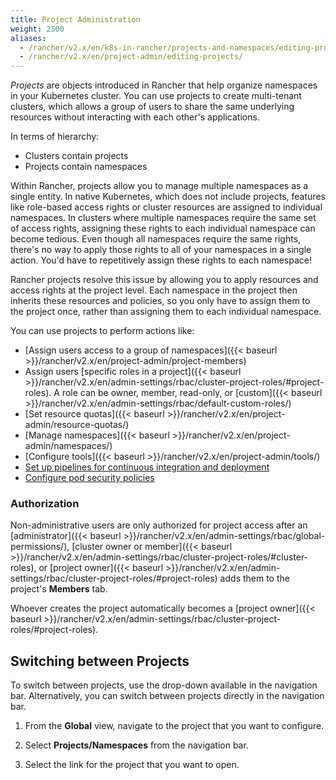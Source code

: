 ```yaml
---
title: Project Administration
weight: 2500
aliases:
  - /rancher/v2.x/en/k8s-in-rancher/projects-and-namespaces/editing-projects/
  - /rancher/v2.x/en/project-admin/editing-projects/
---
```


_Projects_ are objects introduced in Rancher that help organize namespaces in your Kubernetes cluster. You can use projects to create multi-tenant clusters, which allows a group of users to share the same underlying resources without interacting with each other's applications.

In terms of hierarchy:

- Clusters contain projects
- Projects contain namespaces

Within Rancher, projects allow you to manage multiple namespaces as a single entity. In native Kubernetes, which does not include projects, features like role-based access rights or cluster resources are assigned to individual namespaces. In clusters where multiple namespaces require the same set of access rights, assigning these rights to each individual namespace can become tedious. Even though all namespaces require the same rights, there's no way to apply those rights to all of your namespaces in a single action. You'd have to repetitively assign these rights to each namespace!

Rancher projects resolve this issue by allowing you to apply resources and access rights at the project level. Each namespace in the project then inherits these resources and policies, so you only have to assign them to the project once, rather than assigning them to each individual namespace.

You can use projects to perform actions like:

- [Assign users access to a group of namespaces]({{< baseurl >}}/rancher/v2.x/en/project-admin/project-members)
- Assign users [specific roles in a project]({{< baseurl >}}/rancher/v2.x/en/admin-settings/rbac/cluster-project-roles/#project-roles). A role can be owner, member, read-only, or [custom]({{< baseurl >}}/rancher/v2.x/en/admin-settings/rbac/default-custom-roles/)
- [Set resource quotas]({{< baseurl >}}/rancher/v2.x/en/project-admin/resource-quotas/)
- [Manage namespaces]({{< baseurl >}}/rancher/v2.x/en/project-admin/namespaces/)
- [Configure tools]({{< baseurl >}}/rancher/v2.x/en/project-admin/tools/)
- [Set up pipelines for continuous integration and deployment]({{<baseurl>}}/rancher/v2.x/en/project-admin/pipelines)
- [Configure pod security policies]({{<baseurl>}}/rancher/v2.x/en/project-admin/pod-security-policies)

### Authorization

Non-administrative users are only authorized for project access after an [administrator]({{< baseurl >}}/rancher/v2.x/en/admin-settings/rbac/global-permissions/), [cluster owner or member]({{< baseurl >}}/rancher/v2.x/en/admin-settings/rbac/cluster-project-roles/#cluster-roles), or [project owner]({{< baseurl >}}/rancher/v2.x/en/admin-settings/rbac/cluster-project-roles/#project-roles) adds them to the project's **Members** tab.

Whoever creates the project automatically becomes a [project owner]({{< baseurl >}}/rancher/v2.x/en/admin-settings/rbac/cluster-project-roles/#project-roles).

## Switching between Projects

To switch between projects, use the drop-down available in the navigation bar. Alternatively, you can switch between projects directly in the navigation bar.

1. From the **Global** view, navigate to the project that you want to configure.

1. Select **Projects/Namespaces** from the navigation bar.

1. Select the link for the project that you want to open.
